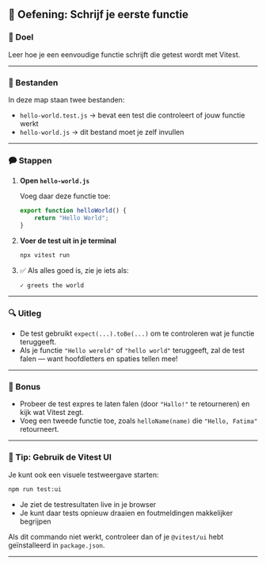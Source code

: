 ## 🔮 Oefening: Schrijf je eerste functie

### 📝 Doel

Leer hoe je een eenvoudige functie schrijft die getest wordt met Vitest.

---

### 📂 Bestanden

In deze map staan twee bestanden:

* `hello-world.test.js` → bevat een test die controleert of jouw functie werkt
* `hello-world.js` → dit bestand moet je zelf invullen

---

### 🗭️ Stappen

1. **Open `hello-world.js`**

   Voeg daar deze functie toe:

   ```js
   export function helloWorld() {
       return "Hello World";
   }
   ```

2. **Voer de test uit in je terminal**

   ```bash
   npx vitest run
   ```

3. ✅ Als alles goed is, zie je iets als:

   ```
   ✓ greets the world
   ```

---

### 🔍 Uitleg

* De test gebruikt `expect(...).toBe(...)` om te controleren wat je functie teruggeeft.
* Als je functie `"Hello wereld"` of `"hello world"` teruggeeft, zal de test falen — want hoofdletters en spaties tellen mee!

---

### 🎯 Bonus

* Probeer de test expres te laten falen (door `"Hallo!"` te retourneren) en kijk wat Vitest zegt.
* Voeg een tweede functie toe, zoals `helloName(name)` die `"Hello, Fatima"` retourneert.

---

### 🎉 Tip: Gebruik de Vitest UI

Je kunt ook een visuele testweergave starten:

```bash
npm run test:ui
```

* Je ziet de testresultaten live in je browser
* Je kunt daar tests opnieuw draaien en foutmeldingen makkelijker begrijpen

Als dit commando niet werkt, controleer dan of je `@vitest/ui` hebt geïnstalleerd in `package.json`.

---
